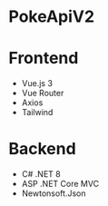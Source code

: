 # PokeApiV2

# Frontend
* Vue.js 3
* Vue Router
* Axios
* Tailwind

# Backend
* C# .NET 8
* ASP .NET Core MVC
* Newtonsoft.Json